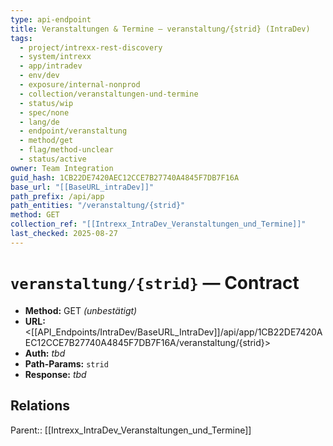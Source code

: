```yaml
---
type: api-endpoint
title: Veranstaltungen & Termine — veranstaltung/{strid} (IntraDev)
tags:
  - project/intrexx-rest-discovery
  - system/intrexx
  - app/intradev
  - env/dev
  - exposure/internal-nonprod
  - collection/veranstaltungen-und-termine
  - status/wip
  - spec/none
  - lang/de
  - endpoint/veranstaltung
  - method/get
  - flag/method-unclear
  - status/active
owner: Team Integration
guid_hash: 1CB22DE7420AEC12CCE7B27740A4845F7DB7F16A
base_url: "[[BaseURL_intraDev]]"
path_prefix: /api/app
path_entities: "/veranstaltung/{strid}"
method: GET
collection_ref: "[[Intrexx_IntraDev_Veranstaltungen_und_Termine]]"
last_checked: 2025-08-27
---
```



# `veranstaltung/{strid}` — Contract
- **Method:** GET *(unbestätigt)*  
- **URL:** <[[API_Endpoints/IntraDev/BaseURL_IntraDev]]/api/app/1CB22DE7420AEC12CCE7B27740A4845F7DB7F16A/veranstaltung/{strid}>  
- **Auth:** _tbd_  
- **Path-Params:** `strid`  
- **Response:** _tbd_

## Relations
Parent:: [[Intrexx_IntraDev_Veranstaltungen_und_Termine]]
